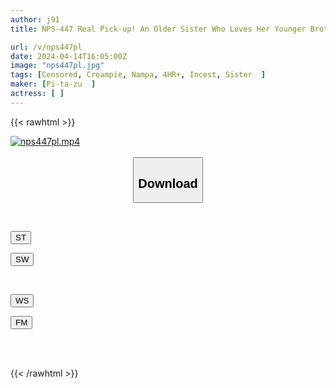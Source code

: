 ```yaml
---
author: j91
title: NPS-447 Real Pick-up! An Older Sister Who Loves Her Younger Brother Too Much Vs. A Younger Brother Who Is Always In A Bad Mood! Lust Runs Wild In The Reconciliation Game! (God Time Confirmed!)

url: /v/nps447pl
date: 2024-04-14T16:05:00Z
image: "nps447pl.jpg"
tags: [Censored, Creampie, Nampa, 4HR+, Incest, Sister	]
maker: [Pi-ta-zu  ]
actress: [ ]
---
```



{{< rawhtml >}}

<div class="video" data-videoid="QbooRK34bbs06Re">
    <a href="javascript:;">
        <img src="/v/nps447pl/nps447pl.jpg" width="WIDTH" height="HEIGHT" alt="nps447pl.mp4" loading="lazy">
    </a>
</div>

<script type="text/javascript" src="https://j91.asia/asset/on-demand-st.js"></script>

<br>
  <link rel="stylesheet" href="https://j91.asia/asset/bs5.css">
  
  <center>
  <button class="btn btn-primary" type="button" data-bs-toggle="collapse" data-bs-target=".multi-collapse" aria-expanded="false" aria-controls="multiCollapseExample1 multiCollapseExample2"><h2>Download</h2></button></center>
</p>
<div class="row">
  <div class="col">
    <div class="collapse multi-collapse" id="multiCollapseExample1">
      <div class="card card-body">
	      	      <br>
<div class="buttons">  
<p><a href="https://streamtape.to/v/QbooRK34bbs06Re" target="_blank"><button class="btn-hover color-3"><i class="fa fa-download"></i> ST</button></a></p>
<p><a href="https://asnwish.com/wl0i6d70w4fs" target="_blank"><button class="btn-hover color-2"><i class="fa fa-download"></i> SW</button></a></p></div>
    </div>
  </div>
</div>
  <div class="col">
    <div class="collapse multi-collapse" id="multiCollapseExample2">
      <div class="card card-body">
	      <br>
<div class="buttons">
<p><a href="https://wolfstream.tv/egjfdghmwe7y"><button class="btn-hover color-9"><i class="fa fa-download"></i> WS</button></a></p>
<p><a href="https://filemoon.sx/d/7sm8cehmpeor"><button class="btn-hover color-8"><i class="fa fa-download"></i> FM</button></a></p></div>
<br><br>
      </div>
    </div>
  </div>
</div>

{{< /rawhtml >}}